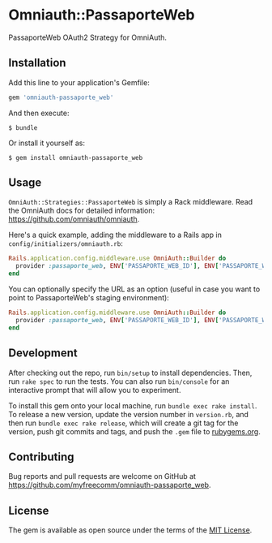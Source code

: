 # Omniauth::PassaporteWeb

PassaporteWeb OAuth2 Strategy for OmniAuth.

## Installation

Add this line to your application's Gemfile:

```ruby
gem 'omniauth-passaporte_web'
```

And then execute:

    $ bundle

Or install it yourself as:

    $ gem install omniauth-passaporte_web

## Usage

`OmniAuth::Strategies::PassaporteWeb` is simply a Rack middleware. Read the OmniAuth docs for detailed information: https://github.com/omniauth/omniauth.

Here's a quick example, adding the middleware to a Rails app in `config/initializers/omniauth.rb`:

```ruby
Rails.application.config.middleware.use OmniAuth::Builder do
  provider :passaporte_web, ENV['PASSAPORTE_WEB_ID'], ENV['PASSAPORTE_WEB_SECRET']
end
```

You can optionally specify the URL as an option (useful in case you want to point to PassaporteWeb's staging environment):

```ruby
Rails.application.config.middleware.use OmniAuth::Builder do
  provider :passaporte_web, ENV['PASSAPORTE_WEB_ID'], ENV['PASSAPORTE_WEB_SECRET'], client_options: { site: ENV['PASSAPORTE_WEB_URL'] }
end
```

## Development

After checking out the repo, run `bin/setup` to install dependencies. Then, run `rake spec` to run the tests. You can also run `bin/console` for an interactive prompt that will allow you to experiment.

To install this gem onto your local machine, run `bundle exec rake install`. To release a new version, update the version number in `version.rb`, and then run `bundle exec rake release`, which will create a git tag for the version, push git commits and tags, and push the `.gem` file to [rubygems.org](https://rubygems.org).

## Contributing

Bug reports and pull requests are welcome on GitHub at https://github.com/myfreecomm/omniauth-passaporte_web.


## License

The gem is available as open source under the terms of the [MIT License](http://opensource.org/licenses/MIT).

